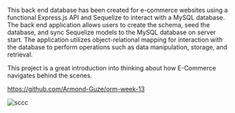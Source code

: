This back end database has been created for e-commerce websites using a functional Express.js API and Sequelize to interact with a MySQL database. The back end application allows users to create the schema, seed the database, and sync Sequelize models to the MySQL database on server start. The application utilizes object-relational mapping for interaction with the database to perform operations such as data manipulation, storage, and retrieval.

This project is a great introduction into thinking about how E-Commerce navigates behind the scenes.

https://github.com/Armond-Guze/orm-week-13


![sccc](https://github.com/Armond-Guze/orm-week-13/assets/88688052/c1420d3e-c09b-4495-bb58-5d2fa9ba3eb4)

